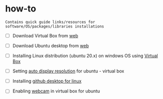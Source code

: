 # how-to
`Contains quick guide links/resources for software/OS/packages/libraries installations`

- [ ] Download Virtual Box from [web](https://www.virtualbox.org/wiki/Downloads)
- [ ] Download Ubuntu desktop from [web](https://ubuntu.com/download/desktop)
- [ ] Installing Linux distribution (ubuntu 20.x) on windows OS using [Virtual Box](https://www.youtube.com/watch?v=sB_5fqiysi4)

- [ ] Setting [auto display resolution](https://www.youtube.com/watch?v=NET8kdsS_-A) for ubuntu - virtual box 
- [ ] Installing [github desktop for linux](https://dev.to/danyson/how-to-install-github-desktop-for-ubuntu-debian-4hko)
- [ ] Enabling [webcam](https://automaticaddison.com/connect-your-built-in-webcam-to-ubuntu-20-04-on-a-virtualbox/) in virtual box for ubuntu

